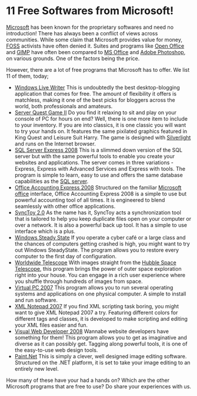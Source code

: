 # 11 Free Softwares from Microsoft!

<a href="http://www.microsoft.com/">Microsoft</a> has been known for the proprietary softwares and need no introduction! There has always been a conflict of views across communities. While some claim that Microsoft provides value for money, <a href="http://en.wikipedia.org/wiki/Free_and_open_source_software">FOSS</a> activists have often denied it. Suites and programs like <a href="http://www.openoffice.org/">Open Office</a> and <a href="http://www.gimp.org/">GIMP</a> have often been compared to <a href="http://office.microsoft.com/">MS Office</a> and <a href="http://www.adobe.com/products/photoshop/compare/">Adobe Photoshop</a>, on various grounds. One of the factors being the price.

However, there are a lot of free programs that Microsoft has to offer. We list 11 of them, today;

- <a href="http://windowslivewriter.spaces.live.com/">Windows Live Writer</a>
This is undoubtedly the best desktop-blogging application that comes for free. The amount of flexibility it offers is matchless, making it one of the best picks for bloggers across the world, both professionals and amateurs.
- <a href="http://www.microsoft.com/click/serverquest/">Server Quest Game II</a>
Do you find it relaxing to sit and play on your console of PC for hours on end? Well, there is one more item to include to your inventory. If you are into classics, it is one classic you will want to try your hands on. It features the same pixilated graphics featured in King Quest and Leisure Suit Harry. The game is designed with <a href="http://silverlight.net/">Silverlight</a> and runs on the Internet browser.
- <a href="http://www.microsoft.com/express/Database/">SQL Server Express 2008</a>
This is a slimmed down version of the SQL server but with the same powerful tools to enable you create your websites and applications. The server comes in three variations - Express, Express with Advanced Services and Express with tools. The program is simple to learn, easy to use and offers the same database capabilities as the <a href="http://en.wikipedia.org/wiki/Microsoft_SQL_Server">SQL server</a>.
- <a href="http://download.cnet.com/Microsoft-Office-Accounting-Express/3000-2066_4-10599757.html">Office Accounting Express 2008</a>
Structured on the familiar <a href="http://office.microsoft.com/en-us/default.aspx">Microsoft office</a> interface, Office Accounting Express 2008 is a simple to use but powerful accounting tool of all times. It is engineered to blend seamlessly with other office applications.
- <a href="http://en.wikipedia.org/wiki/SyncToy">SyncToy 2.0</a>
As the name has it, SyncToy acts a synchronization tool that is tailored to help you keep duplicate files open on your computer or over a network. It is also a powerful back up tool. It has a simple to use interface which is a plus.
- <a href="http://www.microsoft.com/windows/products/winfamily/sharedaccess/default.mspx">Windows Steady State</a>
If you operate a cyber café or a large class and the chances of computers getting crashed is high, you might want to try out Windows SteadyState. The program allows you to restore every computer to the first day of configuration.
- <a href="http://www.worldwidetelescope.org/Home.aspx">Worldwide Telescope</a>
With images straight from the <a href="http://en.wikipedia.org/wiki/Hubble_Space_Telescope">Hubble Space Telescope</a>, this program brings the power of outer space exploration right into your house. You can engage in a rich user experience where you shuffle through hundreds of images from space.
- <a href="http://www.microsoft.com/windows/virtual-pc/">Virtual PC 2007</a>
This program allows you to run several operating systems and applications on one physical computer. A simple to install and run software.
- <a href="http://blogs.msdn.com/xmlteam/archive/2007/03/22/xml-notepad-2007-version-2-3-is-now-available.aspx">XML Notepad 2007</a>
If you find XML scripting task boring, you might want to give XML Notepad 2007 a try. Featuring different colors for different tags and classes, it is developed to make scripting and editing your XML files easier and fun.
- <a href="http://www.microsoft.com/express/Web/">Visual Web Developer 2008</a>
Wannabe website developers have something for them! This program allows you to get as imaginative and diverse as it can possibly get. Tagging along powerful tools, it is one of the easy-to-use web design tools.
- <a href="http://www.getpaint.net/">Paint.Net</a>
This is simply a clever, well designed image editing software. Structured on the .NET platform, it is set to take your image editing to an entirely new level.

How many of these have your had a hands on? Which are the other Microsoft programs that are free to use? Do share your experiences with us.
